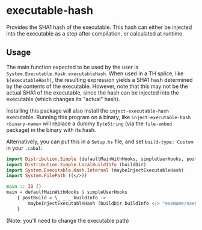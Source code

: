 # executable-hash

Provides the SHA1 hash of the executable.  This hash can either be
injected into the executable as a step after compilation, or
calculated at runtime.

## Usage

The main function expected to be used by the user is
`System.Executable.Hash.executableHash`.  When used in a TH splice,
like `$(executableHash)`, the resulting expression yields a SHA1 hash
determined by the contents of the executable.  However, note that this
may not be the actual SHA1 of the executable, since the hash can be
injected into the executable (which changes its "actual" hash).

Installing this package will also install the `inject-executable-hash`
executable.  Running this program on a binary, like
`inject-executable-hash <binary-name>` will replace a dummy
`ByteString` (via the `file-embed` package) in the binary with its
hash.

Alternatively, you can put this in a `Setup.hs` file, and set
`build-type: Custom` in your `.cabal`:

```haskell
import Distribution.Simple (defaultMainWithHooks, simpleUserHooks, postBuild)
import Distribution.Simple.LocalBuildInfo (buildDir)
import System.Executable.Hash.Internal (maybeInjectExecutableHash)
import System.FilePath ((</>))

main :: IO ()
main = defaultMainWithHooks $ simpleUserHooks
    { postBuild = \_ _ _ buildInfo ->
        maybeInjectExecutableHash (buildDir buildInfo </> "exeName/exeName")
    }
```

(Note: you'll need to change the executable path)
